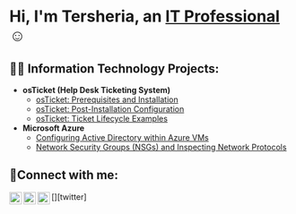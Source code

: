 <h1>Hi, I'm Tersheria, an <a href="https://linkedin.com/in/tersheria-milligan-7496b9126">IT Professional</a>☺</h1>

<h2>👨‍💻 Information Technology Projects:</h2>

- <b>osTicket (Help Desk Ticketing System)</b>
  - [osTicket: Prerequisites and Installation](https://github.com/TMilligan07/osticket-prereqs)
  - [osTicket: Post-Installation Configuration](https://github.com/TMilligan07/post-install-config)
  - [osTicket: Ticket Lifecycle Examples](https://github.com/Tmilligan07/ticket-lifecycle)
- <b>Microsoft Azure</b>
  - [Configuring Active Directory within Azure VMs](https://github.com/Tmilligan07/configure-ad)
  - [Network Security Groups (NSGs) and Inspecting Network Protocols](https://github.com/TMilligan07/azure-network-protocols)

<h2>🤳Connect with me:</h2>

[<img align="left" alt="Josh | Twitter" width="22px" src="https://cdn.jsdelivr.net/npm/simple-icons@v3/icons/twitter.svg" />][twitter]
[<img align="left" alt="Josh | LinkedIn" width="22px" src="https://cdn.jsdelivr.net/npm/simple-icons@v3/icons/linkedin.svg" />][linkedin]
[<img align="left" alt="Josh | Instagram" width="22px" src="https://cdn.jsdelivr.net/npm/simple-icons@v3/icons/instagram.svg" />][instagram]

[instagram]: https://www.instagram.com/krownme_kweenteeee
[linkedin]: https://linkedin.com/in/tersheria-milligan-7496b9126

